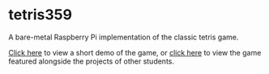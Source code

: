 # tetris359
A bare-metal Raspberry Pi implementation of the classic tetris game.

[Click here](https://drive.google.com/file/d/0B1n4-DOm6KkcLWRLMGRCblZCc1k/view?usp=sharing) to view a short demo of the game, or 
[click here](https://www.youtube.com/watch?v=8_cOx2PQo6Q) to view the game featured alongside the projects of other students.
